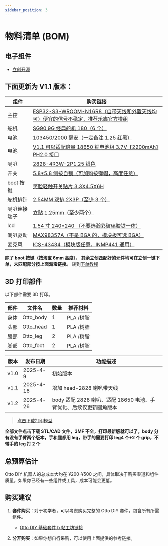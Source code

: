 ```yaml
---
sidebar_position: 3
---
```


# 物料清单 (BOM)

## 电子组件

- <a href="https://oshwhub.com/txp666/ottorobot" target="_blank" title="立创开源">立创开源</a>

## 下面更新为 V1.1 版本：

| 组件         | 购买链接                                                                                                                                                                                                                                                                                                                                                                                                                                                                                                                                                                                                                                                                                                                                                                                                                                                                       |
| ------------ | ------------------------------------------------------------------------------------------------------------------------------------------------------------------------------------------------------------------------------------------------------------------------------------------------------------------------------------------------------------------------------------------------------------------------------------------------------------------------------------------------------------------------------------------------------------------------------------------------------------------------------------------------------------------------------------------------------------------------------------------------------------------------------------------------------------------------------------------------------------------------------ |
| 主控         | [ESP32-S3-WROOM-N16R8（自带天线和外置天线均可）便宜的信号不稳定，推荐乐鑫官方模组](https://item.taobao.com/item.htm?detail_redpacket_pop=true&id=701702373214&ltk2=17460008637506kldpxrrasc99k6tjmo296&ns=1&priceTId=2147836417460008613956532e2d9f&query=esp32s3&spm=a21n57.1.hoverItem.1&utparam=%7B%22aplus_abtest%22%3A%2217412f8a29f11d3d8cf235a792c1f1c1%22%7D&xxc=ad_ztc)                                                                                                                                                                                                                                                                                                                                                                                                                                                                                               |
| 舵机         | [SG90 9G 经典舵机 180（6 个）](https://item.taobao.com/item.htm?_u=f20q7cgb8555&id=625165836372&pisk=gjyb954K8EYfcLk9fjjrAILaFqM_5gWFBhiTxlp2XxHx1dE4RcJZ_sm6C4Zdmq5GiPN7WzcqkVlZCcaEroJNmoS1ClEKkAPqucUz5zA4uRuazOZ3RjJ4XR-0Zyrp3-5mQdMmIAQF89WU2oDiBxavqwYDycmhQm3xWxDJ8qtV99WUmuiBdjI5L-zA45iJ6dUtMbp-04nxWm3AVYnmXApx6KdJy40-Bdh9M0E-0cYv6jU9wbnEfCdvBqd-yDnZBVUtM4n-rcHtDPHtC4xIfsg0cixbzPhGudqSPdpTF0QiJo1MdmyjcZuQ04_KD8mX-2ExPdptuoZfBuZVlpqrnJaIYrWJhyZ3Ezi8JO_SIzVTWcaRKFk0Tr2nNr5peuHoyXFtNiBYVxgjO0lBbIDb6r2siStGxuHYrW0nM_boV-yE12cWyZEzVqhQ1r7kBqPQ2zGUUUJEIzVTWcaJlgSyL2NTcCtStdiS8gsWsCXOqG2PkOPc9jnocbS5VEFiM0mS8gsWk5cxqmgPVgTYs&spm=a1z09.2.0.0.6f472e8dGGusZP)                                                                                                                                                                                             |
| 电池         | [103450/2000 毫安（一定备注 1.25 红黑）](https://detail.tmall.com/item.htm?_u=o20q7cgb7e8f&id=638394813102&pisk=gmVY_nVItgjcuvNxrrWkspWZJd7uHT44zozBscmDCuE8XyL0nAmiCfEUvAOG3jDt6uiuim4mGVM_jkwmc-mM65EzDIAiGlftfyyP7m00iF3_Fodgnrm0eFh4Z-AimilT5kcOxMfhtrzq7fshxh0pU2GIJIg6jctWVf0TEr9DRrzq_cTkf927uhKwDgYs5c_-NV3BlfMj13OS4V0XClijF3gK8fG_fxM5NV0KfIOXGapS5qOXlcOsN0gi5VGs1lG7P0us1qZs1bydX0TjjCeCgin7S1XyTBP-kxn9s0dTjSOnFDtKVCdtDjDvnriJ1CN8E-FBFm6erclm0rgYb6RqGAeUSVEAMIZT87r-Pk19tmaz-JD4G6JZpjirBSGp5sa-MmHQMo8Xika85JD8Zw1EMjibIjzMJi48Mo44wPY6Fjh0evFxO6-jj84L6VFNb_EL87r-Pk1OcglLtWeELHmKSK_RydJZh47H6DdMx_E_P4nhk1pwQY7ryDbRydJZUau-xZQ9QdkPz&spm=a1z09.2.0.0.18762e8dduCKjA)                                                                                                                                                                                      |
| 电池         | [V1.1 可以适配倍量 18650 锂电池组 3.7V【2200mAh】PH2.0 接口](https://detail.tmall.com/item.htm?_u=u20q7cgbb304&id=734363822390&pisk=gmvgsDZlQC5sB8ud9p6sZYv5nlld5O6X3EeAktQqTw7Ic5FtfsS2mEvv6n7AnEYDoNCq5OpD-3txfKn1Qxj2yeXvXNQv-mY9c-3sGOe4oFtr5hQxfKbV-F8cGc_AuZYv0CnKeYK6ft6Vu4H-elZUabTgg-yZ06SV4DIZACk2at6qyqq15QflhFSiFnPaTM7CmiPV3EkELg_FbS7wuw5F4gUN3E8VT6SR2GzV7iSeYws7Q-7N0wrFmieabt82YDjP8ZWV_E-ENB2VrKJBL2GUu352TpJhj1byxbw4n6eR_a7N8-uyBG05zh733-79jhD2xh3gFHB6EUjJWvyMr39B-M8rn2XXRI8Vmek7kOOJ5L1HWbyeY9_FaI5nbA-hINflv_qY1OA25Kf6soiWYO8BNa1ZO2sHBLCcP64E7HKh7_ADW2wVWQxe-_pLJ8BXRI8VmezG4fNUauf8hMovLSNf_Mshya0kod6hZLYoxDVS11SCX4nnxSNf_MshyDm3NP1NAG3R.&spm=a1z09.2.0.0.56812e8dVDxoxu)                                                                                                                                                                      |
| 喇叭         | [2828-4R3W-2P1.25 银色](https://item.taobao.com/item.htm?_u=n20q7cgbb850&id=857879179989&pisk=gxhg_S_u_Ay_2FxLpXN6Emj2i5vd15NjgmCYDSE2LkrBlOB95-zqomcxBqrYimmmmle2f5hmx4gv5jL__I4q2DVxWlExxEmtlsK6h5CVmcgyfVEv5jq4xco0hFZY0omxuALpwQ3s5SN403dJw8tE3gnGbPrwukzT7eUwRARqUSN22nXdgROuGcoDku6VLyrQorWNgmPE8r4ggP5aueqUoz6Vbmo2-kzzzN5NQR5F8zEF0O5NgMRUkz_N7sWw-2rQuSrq0R8n8bbVgucqOX-I7JozDPXseP2g4VrZWVhePR6sWkxXDXD3IuR8xs5qtP0K4RRGZKErFle84DRdsS0UocEK4Q53T8DSkrmMs1PtLvG_6XKlDRm0b-h3KGWar5qgUfyewe3Q3vc36f-fF233b8VKpptTH5miFuwwdHim-lnqsJSMvoH-Jfyn4HCnc-DSkrmMs1oP4tWFUa2RGy8xTt6bQya32uxomfN3Ebmk-eXWCRzQW3LH-t6bQya92eYhFGwaRPKR.&spm=a1z09.2.0.0.23882e8dSPtkRn)                                                                                                                                                                                                        |
| 开关         | [5.8\*5.8 侧按自锁（可加购按键帽，高度任意）](https://detail.tmall.com/item.htm?_u=o20q7cgbe1aa&id=631520524805&pisk=gUTLs_TfoADntwTdsBogrooPMulMJcAe_pRbrTX3Vdp9eIFHxgXlVap2HgaoYwjRyd6M-9AhR_sWEKthdHXuyUpwpy4lRL0RFI-Za9fH-7CWfpUkxBXHX7QeSH4lKv7JNKb-nx0moBRFaaMmn8fYbs_fgTZ7ETw_fafJjBZ3GBRFzTNgFmx6T8ezpPPCNTGO5_CbOasCPRa1Q_fCFL6CfR1Aga_WFMss5_fAFyaQRfE1N_ECNa1Cf11FNk_5PL6s6_W1Oa_SaUDRCW6uyngEpOOufSzblFCdvTUlBzL2JrjOh8W_yzBdVMEHOOU7PFKMvEZ1dmPGUwXeO6pruy7C2nRlwp3LRLd27dC6h4UcdCRDmM8IuuSAROSJRZFSRCQdpiTpLWaHhCdWmGLiGq7dR9tl8QVxKCLpKB89Z7Z1JwxODeQjuJ6kjILRwUkrWKd27dC6h4HC4uLDknS4ntCuAfhT4uSC_j4RHz2mWLO16tcKyurPbf5OnfhT4uSZ_1Bm9bEz4GlN.&spm=a1z09.2.0.0.18762e8dduCKjA)                                                                                                                                                                                 |
| boot 按键    | [笑脸轻触开关贴片 3.3X4.5X6H](https://item.taobao.com/item.htm?_u=820q7cgbff43&id=619380317760&pisk=gkeUso_pq9BEyr0KtRMygL-wrXDKUY7fr8gSquqoA20hwD6kUurmVMQRv5ouPPIRvvZozzzsWLi59apz7yZ0OXa7O4moSPqBd46Kazrbkz95pWikUPZ-Zzwz2LouqzIKPMC_vkH-EZ_jEtZLvgm0U42EqFYgXm0ox1GHTOrCfZ_fhT5HjY7FlygfkSWi0mDoxbm3jGoIYUDot2XGb0mW-Qv3rGSZq0AHK20nIOmIYYAotB0Mj0n-xevnqljZ2V0oEY4oIGo-Nmq3qdojtgaGqhDNrVGEok0w3leZxcRLYV8yrRPZTqvj7LvuQDr_oXXe3_g0M2GjoPX6LYri4yg_otvZIjPYV0zFLpDQs5eKdR_2PXzr-bwZ_eAn0vuEiJcGhGZtZ5yZdJbJMlZZ-jk_11QINvzUMqhh6NUzb2auLfYF54NbfJcaoN9aybPYV0zFLp4c45T-jQDTeW8kaXmtbqsNbPvhEB0nIKWXwQhiHcufADOJwXmtbqsNbQd-smnZlMiC.&spm=a1z09.2.0.0.702f2e8daRkzaX&sku_properties=1627207%3A101909938)                                                                                                                                                                   |
| 舵机排针     | [2.54MM 双排 2X3P（至少 3 个）](https://item.taobao.com/item.htm?_u=o20q7cgb0210&id=700748964957&pisk=gzTY_OTC-YD0ER8AZIouSkoN9llkH0A2aKRQSOX0fLpJBBFDmGXGfNpepGai0ZjOWL6kotAcl1s6IptchnXgWFpyHr4Gld0OCB-r_tfDo5C6VKUMmIXD25Q2rn4Gnx791pbtKv0n-IRV_NMnKRfL46_Cts1bIsw5VNf9qIZ0OIRV7ONuCDxWgReanmN11OGRP1CQGNsf58a5U14fCd6fV81dTN_6CisSP1fdCrablbe5_1wb5PZbV_1c9-_1fd15VT515s915bWSBTNfIPKIuxBWslh4ur8RMiBTSTzOneahq9G1HP4GHpsYmI685PTJqnLQVtiUZO7c3I1vQ2zVlGKes1pxkr99TUJRNpgT-tOytHj2l2rNvZ6PXE_L1qORktIBkKPbopOJ1HjJrXgFkZ6XjZRg9xAJkKA2yCV_VZQD2MLAR2yfI3ApW1LZQ4ppTUJRNpgthgrp-eKFYJXdsoG-wlrNc_l3W9UgK4p6N_BnMVEabglPw9c-wlrN4b5RKjhTblSra&spm=a1z09.2.0.0.18762e8dduCKjA)                                                                                                                                                                                                |
| 喇叭连接端子 | [立贴 1.25mm（至少两个）](https://item.taobao.com/item.htm?_u=o20q7cgba7d2&id=528734911747&pisk=gwk7OlgT7abSTZwdA7x4chnFHfwQNnJwpMZKjDBPv8e8O9nr5kWUTQqCdri9qzRHZ2GjJqVzyyPUdkgao0Weq0-BdDnTyJlzzk3qRqfrzvzEupii57WrvvSoiVoOUYRuL9wuKJLw7dJZD023pp56vPQlklEwLTE8w82A7zsy6dJZqmsz2hovQYyWP0Zl993LwSEY4rE8JTEJcSELbJB89TCAkr4YpuFdw-BYxkbRy2E8MiETx9I8w7QYDlUYJJF8vSKbxrE8pJH6DGZBNzmW2RRZ2qf1_czfp9HbDe4ZVp64AAZ5wyn7lFhoHu_gW0Ufp9UrV09Kc085ImyoCVZZzKBS5cDmlo39dEwnoX3LAqpG88cZrAVjzCBxD-4Y6XFX2LnbFzN_05sFZ8GKrvNoNMxiD83msPVJiEqjUAPQSS_vymoby5GIzEXLzfixl5kVuOynoX3LAqQ54GBa5usfOiNGdoawcn1htBfJ59TJLbATwoq7gntfyXV8moawcn_-t7E0Vr-Xcahh.&spm=a1z09.2.0.0.18762e8dduCKjA&skuId=4981522281625)                                                                                                                                                                              |
| lcd          | [1.54 寸 240\*240 （不要选瀚彩玻璃胶铁一体）](https://item.taobao.com/item.htm?_u=f20q7cgb8632&id=600653923469&pisk=gVL4OCMYsq32p_WAmU_aYS4yi07AuNkIIF61sCAGGtXmXsgg7CRh1jHtM35MCLhtMZOGQdJ5eP1sDAUwUKOHci96cOfGELAblOgAbdRBpdaskn1g7LOOjdTw6P5MsdhACjnWMIQOSvMCS2OvMZXK2eTVs_2kw6zGs0s004RjNvMIRVo0ZNkqdKNQBOHlT6bGiGfmrb51so4DIiVlqTCOs-fgoblPe6fgiObirTfhOsbGsNAuq61Ti1XcIu0le1bgSovMZb51EOD1CIAgz6sm1FlbUynbXGWHiTzg8WCVmfR8fyzEcsjcKg2g5PGOgiWHiTkLpToPqCIwW5UNbIxpB6v0nvsvs3JPgNu7mwAyjp5Jo2wVwnOkBTAU_ydcu1ShSgPgSQ7D2gYf-22Pw3AXjEp4_PfvlesNpglgWG_kRMxH35hpZZfMBMLsprBDsBLpAwu7mwAyjp-N4oeOZlbJWnygbifRa9GraIKtAHBcryuQXlIlJ_WIGsZTXifRa9GfGlEOq6CPdj1f.&spm=a1z09.2.0.0.6f472e8dGGusZP&skuId=4193330464745)                                                                                                                                                          |
| 喇叭驱动     | [MAX98357A（不是 BGA 的，模块板可选 BGA）](https://item.taobao.com/item.htm?abbucket=16&detail_redpacket_pop=true&id=626185473767&ltk2=1744723124786yca33ginevcjplzi2zxjic&ns=1&pisk=gVQ-Ulb6S-2lokQJi_rmxrZoJYNmNofzET5s-pvoAtBAOK03aUqeJ9pALLxkPL0pJ6BFK9CUaB9Cd9phqo4Ga_8eRRvQSPfyecnJq9KWFnafgCgSdox7E_TnaR2gSynj7K2LITciLCZX6CTBNHOCGSdH64i5dHgfGKReOYOIPSFv3B0SN2gWhIOw6bTBOHiXlQRtRY9SPmMX3BTBd9TQME92ObvzpKGWK2IN1JiWYXMqJ2Qvw3pK-Lgp3ZuM0d1WH2w10QHwC_9xR2plwPRAM_2-7sYPWOdGErgRB17VHI6_J-LF3M6B9taZKUSGUN-AElgfGEJXfMtYNz1vyLK9ihhn4UICUwKP2XPNGU6Vbd-70-RArNxpQnHbFsfvFhIdE-uBEGCfHhbmnVYF3M6B9tMR4R7GWq4oIddnVSFxYD-WgReMTg8UTidvMdV8JDoe0SRvISFxYD-4gIpgwWnEYnPV.&priceTId=213e056d17447231151658960e180c&query=MAX98357&skuId=5820422575320&spm=a21n57.1.hoverItem.5&utparam=%7B%22aplus_abtest%22%3A%22607a5830f9fe14e501c218c1ca4eeb27%22%7D&xxc=taobaoSearch) |
| 麦克风       | [ICS-43434（模块版任意，INMP441 通用）](https://item.taobao.com/item.htm?_u=n20q7cgbedb3&id=848056175411&pisk=gWL0_FNhunSfppHR2U_jxdm4TVnRhZ_67dUOBNBZ4TWS1oExGG5wsdY9DCWOSdvMItIZhZLMEBOtGFhfuVfwpLb9MtB9Efvv1PHjfZUaIKOEhIBtGFXNEKJGfj6OQOv9_nh-J2dXGN_NQv3KJGDS4Rv0boSZ_g5FibCqNnuwYN_ZpAVfhHjh5KJMrhra4_W5s1r47d7ya1fc7s5a7bXPs6Za3dJZZ75CtRzN3srzaT147R7Ngu7PT64NgiJwabfGTNWwQilkabSz79YwPUkWgi4tEF0DRsjcLIW2MILrvirXiTvWeU5DZ_R4fPzwrsjD5s8kLdjvbBsBkC0gPZdH4a5pGq4l8I5HHTpE8zbywQJOA3M_JZpkSMYR05r2ZFXcYESusXOhl1JNj3M3JsbvqMYDcfwygpBDYZOTtxdlx3jCagPg0ZKp9Fseuq2CeM1MHTpE8zbPbgJ44kPhvP1r6Ur_fi55Z9BnKdYfrMYHKbcuAmsVNsHKZbq_fi55MvhoZkwf0_1xp&spm=a1z09.2.0.0.5f092e8dFCIIxc)                                                                                                                                                                                        |

**除了 boot 按键（按淘宝 6mm 高度）， 其余立创匹配好的元件均可在立创一键下单，未匹配部分按上面淘宝链接。**
转到[下单教程](/docs/pcb-order)

## 3D 打印部件

以下部件需要 3D 打印。

| 部件 | 文件名    | 数量 | 推荐材料  |
| ---- | --------- | ---- | --------- |
| 身体 | Otto_body | 1    | PLA /树脂 |
| 头部 | Otto_head | 1    | PLA /树脂 |
| 腿部 | Otto_leg  | 2    | PLA /树脂 |
| 脚部 | Otto_foot | 2    | PLA /树脂 |

| 版本 | 发布日期  | 功能描述                                                           |
| ---- | --------- | ------------------------------------------------------------------ |
| v1.0 | 2025-4-9  | 初始版本                                                           |
| v1.1 | 2025-4-16 | 增加 head-2828 喇叭带天线                                          |
| v1.2 | 2025-4-26 | body 适配 2828 喇叭、适配 18650 电池、手臂优化、后续仅更新圆角版本 |

> [点击下载打印模型](https://makerworld.com.cn/zh/models/1117966-ottorobot-xiao-zhi-ai#profileId-1171069)

**全部文件点击下载 STL/CAD 文件，3MF 不全，打印最新版就可以了，body 分有没有手臂两个版本，手和腿都用 leg，带手的需要打印 leg4 个+2 个 grip，不带手的 leg 打 2 个**

## 总预算估计

Otto DIY 机器人的总成本大约在 ¥200-¥500 之间，具体取决于购买渠道和组件质量。如果你已经有一些组件或工具，成本可能会更低。

## 购买建议

1. **套件购买**：对于初学者，可以考虑购买完整的 Otto DIY 套件，包含所有所需组件。

   - [Otto DIY 基础套件 b 站工坊链接](https://mall.bilibili.com/neul-next/detailuniversal/detail.html?isMerchant=1&page=detailuniversal_detail&saleType=0&itemsId=12334257&loadingShow=1&noTitleBar=1&msource=merchant_share)

2. **分开购买**：如果你想自行采购，可以使用上面提供的参考链接。
